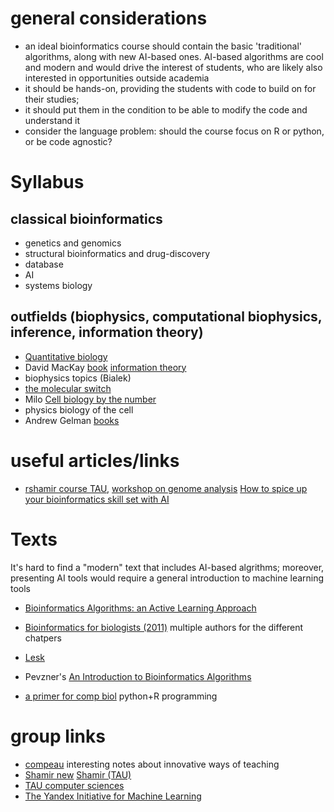 # general considerations

- an ideal bioinformatics course should contain the basic 'traditional' algorithms, along with new AI-based ones. AI-based algorithms are cool and modern and would drive the interest of students, who are likely also interested in opportunities outside academia 
- it should be hands-on, providing the students with code to build on for their studies; 
- it should put them in the condition to be able to modify the code and understand it
- consider the language problem: should the course focus on R or python, or be code agnostic?

# Syllabus

## classical bioinformatics
- genetics and genomics
- structural bioinformatics and drug-discovery
- database
- AI
- systems biology

## outfields (biophysics, computational biophysics, inference, information theory)
- [Quantitative biology](https://mitpress.mit.edu/9780262038089/quantitative-biology/)
- David MacKay [book](http://www.inference.org.uk/mackay/itila/book.html) [information theory](https://videolectures.net/course_information_theory_pattern_recognition/)
- biophysics topics (Bialek)
- [the molecular switch](https://press.princeton.edu/books/hardcover/9780691200248/the-molecular-switch)
- Milo [Cell biology by the number](https://www.amazon.com/Cell-Biology-Numbers-Ron-Milo/dp/0815345372)
- physics biology of the cell
- Andrew Gelman [books](http://www.stat.columbia.edu/~gelman/books/)


# useful articles/links
* [rshamir course TAU](https://www.cs.tau.ac.il/~rshamir/algmb/algmb-archive.htm), [workshop on genome analysis](https://www.cs.tau.ac.il/~rshamir/workshop/21a/)
[How to spice up your bioinformatics skill set with AI](https://www.nature.com/articles/d41586-023-03067-6)

# Texts

It's hard to find a "modern" text that includes AI-based algrithms;
moreover, presenting AI tools would require a general introduction to machine learning tools


* [Bioinformatics Algorithms: an Active Learning Approach](https://www.bioinformaticsalgorithms.org/)
* [Bioinformatics for biologists (2011)](https://www.cambridge.org/us/universitypress/subjects/life-sciences/genomics-bioinformatics-and-systems-biology/bioinformatics-biologists?format=PB&isbn=9781107648876#contentsTabAnchor) multiple authors for the different chatpers
* [Lesk]([https://www.amazon.com/Introduction-Bioinformatics-Arthur-Lesk/](https://www.amazon.com/Introduction-Bioinformatics-Arthur-Lesk/dp/0198794142/))
* Pevzner's [An Introduction to Bioinformatics Algorithms](https://www.amazon.com/Introduction-Bioinformatics-Algorithms-Computational-Molecular-ebook/dp/B08N42DF3Z)

* [a primer for comp biol](https://open.oregonstate.education/computationalbiology/) python+R programming

# group links
* [compeau](https://compeau.cbd.cmu.edu/teaching/) interesting notes about innovative ways of teaching
* [Shamir new](https://acgt.cs.tau.ac.il/) [Shamir (TAU)](https://www.cs.tau.ac.il/~rshamir/)
* [TAU computer sciences](https://en-exact-sciences.tau.ac.il/computer)
* [The Yandex Initiative for Machine Learning](https://en.cs.tau.ac.il/computer/research_centers_yandex)
